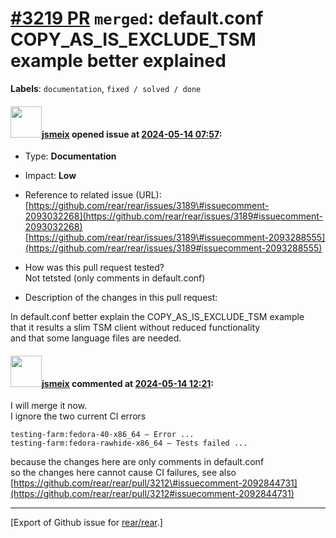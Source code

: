 [\#3219 PR](https://github.com/rear/rear/pull/3219) `merged`: default.conf COPY\_AS\_IS\_EXCLUDE\_TSM example better explained
==============================================================================================================================

**Labels**: `documentation`, `fixed / solved / done`

#### <img src="https://avatars.githubusercontent.com/u/1788608?u=925fc54e2ce01551392622446ece427f51e2f0ce&v=4" width="50">[jsmeix](https://github.com/jsmeix) opened issue at [2024-05-14 07:57](https://github.com/rear/rear/pull/3219):

-   Type: **Documentation**

-   Impact: **Low**

-   Reference to related issue (URL):  
    [https://github.com/rear/rear/issues/3189\#issuecomment-2093032268](https://github.com/rear/rear/issues/3189#issuecomment-2093032268)  
    [https://github.com/rear/rear/issues/3189\#issuecomment-2093288555](https://github.com/rear/rear/issues/3189#issuecomment-2093288555)

-   How was this pull request tested?  
    Not tetsted (only comments in default.conf)

-   Description of the changes in this pull request:

In default.conf better explain the COPY\_AS\_IS\_EXCLUDE\_TSM example  
that it results a slim TSM client without reduced functionality  
and that some language files are needed.

#### <img src="https://avatars.githubusercontent.com/u/1788608?u=925fc54e2ce01551392622446ece427f51e2f0ce&v=4" width="50">[jsmeix](https://github.com/jsmeix) commented at [2024-05-14 12:21](https://github.com/rear/rear/pull/3219#issuecomment-2110063401):

I will merge it now.  
I ignore the two current CI errors

    testing-farm:fedora-40-x86_64 — Error ... 
    testing-farm:fedora-rawhide-x86_64 — Tests failed ... 

because the changes here are only comments in default.conf  
so the changes here cannot cause CI failures, see also  
[https://github.com/rear/rear/pull/3212\#issuecomment-2092844731](https://github.com/rear/rear/pull/3212#issuecomment-2092844731)

------------------------------------------------------------------------

\[Export of Github issue for
[rear/rear](https://github.com/rear/rear).\]
